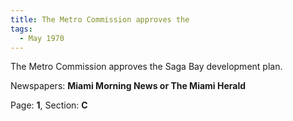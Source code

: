 ```yaml
---  
title: The Metro Commission approves the  
tags:  
  - May 1970  
---  
```

  
The Metro Commission approves the Saga Bay development plan.  
  
Newspapers: **Miami Morning News or The Miami Herald**  
  
Page: **1**, Section: **C** 
